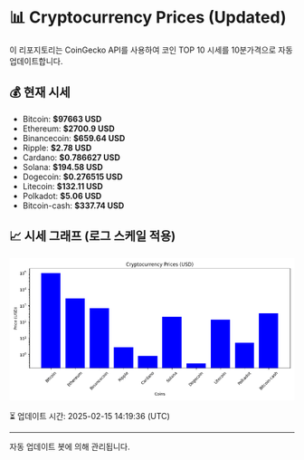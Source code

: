 
# 📊 Cryptocurrency Prices (Updated)

이 리포지토리는 CoinGecko API를 사용하여 코인 TOP 10 시세를 10분가격으로 자동 업데이트합니다.

## 💰 현재 시세
- Bitcoin: **$97663 USD**
- Ethereum: **$2700.9 USD**
- Binancecoin: **$659.64 USD**
- Ripple: **$2.78 USD**
- Cardano: **$0.786627 USD**
- Solana: **$194.58 USD**
- Dogecoin: **$0.276515 USD**
- Litecoin: **$132.11 USD**
- Polkadot: **$5.06 USD**
- Bitcoin-cash: **$337.74 USD**

## 📈 시세 그래프 (로그 스케일 적용)
![Crypto Prices](crypto_prices.png)

⏳ 업데이트 시간: 2025-02-15 14:19:36 (UTC)

---
자동 업데이트 봇에 의해 관리됩니다.
